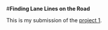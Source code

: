 #**Finding Lane Lines on the Road**

This is my submission of the [project 1](https://github.com/michalfaber/CarND-LaneLines-P1/blob/master/P1.ipynb).
